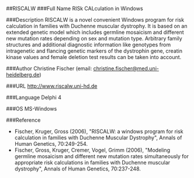 ##RISCALW
###Full Name
RISk CALculation in Windows

###Description
RISCALW is a novel convenient Windows program for risk calculation in families with Duchenne muscular dystrophy. It is based on an extended genetic model which includes germline mosaicism and different new mutation rates depending on sex and mutation type. Arbitrary family structures and additional diagnostic information like genotypes from intragenetic and flancing genetic markers of the dystrophin gene, creatin kinase values and female deletion test results can be taken into account.

###Author
Christine Fischer (email: christine.fischer@med.uni-heidelberg.de)

###URL
http://www.riscalw.uni-hd.de

###Language
Delphi 4

###OS
MS-Windows

###Reference
* Fischer, Kruger, Gross (2006), "RISCALW: a windows program for risk calculation in families with Duchenne Muscular Dystrophy", Annals of Human Genetics, 70:249-254.
* Fischer, Gross, Kruger, Cremer, Vogel, Grimm (2006), "Modeling germline mosaicism and different new mutation rates simultaneously for appropriate risk calculations in families with Duchenne muscular dystrophy", Annals of Human Genetics, 70:237-248.


